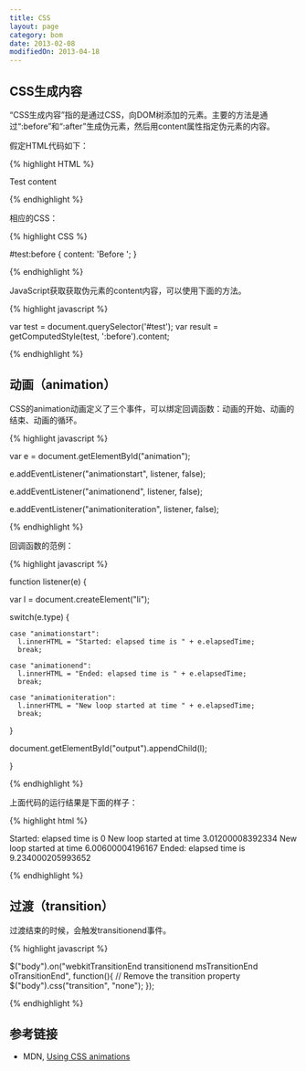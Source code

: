 ```yaml
---
title: CSS
layout: page
category: bom
date: 2013-02-08
modifiedOn: 2013-04-18
---
```


## CSS生成内容

“CSS生成内容”指的是通过CSS，向DOM树添加的元素。主要的方法是通过“:before”和“:after”生成伪元素，然后用content属性指定伪元素的内容。

假定HTML代码如下：

{% highlight HTML %}

<div id="test">Test content</div>

{% endhighlight %}

相应的CSS：

{% highlight CSS %}

#test:before {
    content: 'Before ';
}

{% endhighlight %}

JavaScript获取获取伪元素的content内容，可以使用下面的方法。

{% highlight javascript %}

var test = document.querySelector('#test');
var result   = getComputedStyle(test, ':before').content;

{% endhighlight %}

## 动画（animation）

CSS的animation动画定义了三个事件，可以绑定回调函数：动画的开始、动画的结束、动画的循环。

{% highlight javascript %}

var e = document.getElementById("animation");

e.addEventListener("animationstart", listener, false);

e.addEventListener("animationend", listener, false);

e.addEventListener("animationiteration", listener, false);

{% endhighlight %}

回调函数的范例：

{% highlight javascript %}

function listener(e) {

  var l = document.createElement("li");

  switch(e.type) {

    case "animationstart":
      l.innerHTML = "Started: elapsed time is " + e.elapsedTime;
      break;

    case "animationend":
      l.innerHTML = "Ended: elapsed time is " + e.elapsedTime;
      break;

    case "animationiteration":
      l.innerHTML = "New loop started at time " + e.elapsedTime;
      break;

  }

  document.getElementById("output").appendChild(l);

}

{% endhighlight %}

上面代码的运行结果是下面的样子：

{% highlight html %}

Started: elapsed time is 0
New loop started at time 3.01200008392334
New loop started at time 6.00600004196167
Ended: elapsed time is 9.234000205993652

{% endhighlight %}

## 过渡（transition）

过渡结束的时候，会触发transitionend事件。

{% highlight javascript %}

 $("body").on("webkitTransitionEnd transitionend msTransitionEnd oTransitionEnd", function(){
      // Remove the transition property
      $("body").css("transition", "none");
    });

{% endhighlight %}

## 参考链接

- MDN, [Using CSS animations](https://developer.mozilla.org/en-US/docs/CSS/Tutorials/Using_CSS_animations)
